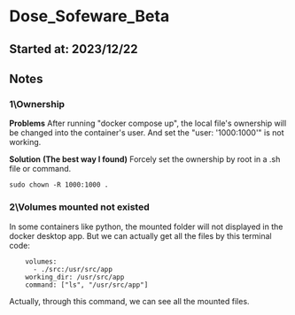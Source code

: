 # Dose_Sofeware_Beta
Started at: 2023/12/22
---

## Notes
### 1\Ownership

**Problems**
After running "docker compose up", the local file's ownership will be changed into the container's user. And set the "user: '1000:1000'" is not working.

**Solution**
**(The best way I found)** Forcely set the ownership by root in a .sh file or command.
```
sudo chown -R 1000:1000 .
```

### 2\Volumes mounted not existed
In some containers like python, the mounted folder will not displayed in the docker desktop app. But we can actually get all the files by this terminal code:
```
    volumes:
      - ./src:/usr/src/app
    working_dir: /usr/src/app
    command: ["ls", "/usr/src/app"]
```
Actually, through this command, we can see all the mounted files.